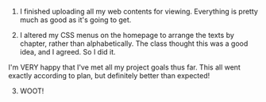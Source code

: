 1. I finished uploading all my web contents for viewing. Everything is pretty much as good as it's going to get.

2. I altered my CSS menus on the homepage to arrange the texts by chapter, rather than alphabetically. The class thought this was a good idea, and I agreed. So I did it. 

I'm VERY happy that I've met all my project goals thus far. This all went exactly according to plan, but definitely better than expected!

3. WOOT!
